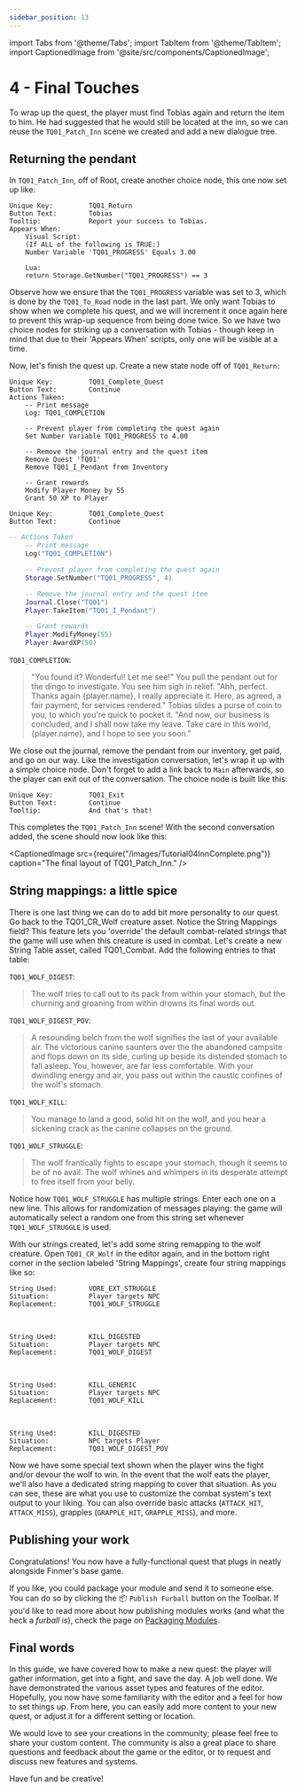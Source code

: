 ```yaml
---
sidebar_position: 13
---
```


import Tabs from '@theme/Tabs';
import TabItem from '@theme/TabItem';
import CaptionedImage from '@site/src/components/CaptionedImage';

# 4 - Final Touches

To wrap up the quest, the player must find Tobias again and return the item to him. He had suggested that he would still be located at the inn, so we can reuse the `TQ01_Patch_Inn` scene we created and add a new dialogue tree.

## Returning the pendant

In `TQ01_Patch_Inn`, off of Root, create another choice node, this one now set up like:

	Unique Key:			TQ01_Return
	Button Text:		Tobias
	Tooltip:			Report your success to Tobias.
	Appears When:
		Visual Script:
		(If ALL of the following is TRUE:)
		Number Variable 'TQ01_PROGRESS' Equals 3.00
		
		Lua:
		return Storage.GetNumber("TQ01_PROGRESS") == 3

Observe how we ensure that the `TQ01_PROGRESS` variable was set to 3, which is done by the `TQ01_To_Road` node in the last part. We only want Tobias to show when we complete his quest, and we will increment it once again here to prevent this wrap-up sequence from being done twice. So we have two choice nodes for striking up a conversation with Tobias - though keep in mind that due to their 'Appears When' scripts, only one will be visible at a time.

Now, let's finish the quest up. Create a new state node off of `TQ01_Return:`

<Tabs groupId="script-lang">
<TabItem value="visual" label="Visual Script">

	Unique Key:			TQ01_Complete_Quest
	Button Text:		Continue
	Actions Taken:
		-- Print message
		Log: TQ01_COMPLETION

		-- Prevent player from completing the quest again
		Set Number Variable TQ01_PROGRESS to 4.00

		-- Remove the journal entry and the quest item
		Remove Quest 'TQ01'
		Remove TQ01_I_Pendant from Inventory

		-- Grant rewards
		Modify Player Money by 55
		Grant 50 XP to Player

</TabItem>
<TabItem value="lua" label="Lua Script">

	Unique Key:			TQ01_Complete_Quest
	Button Text:		Continue

```lua
-- Actions Taken
	-- Print message
	Log("TQ01_COMPLETION")

	-- Prevent player from completing the quest again
	Storage.SetNumber("TQ01_PROGRESS", 4)

	-- Remove the journal entry and the quest item
	Journal.Close("TQ01")
	Player:TakeItem("TQ01_I_Pendant")

	-- Grant rewards
	Player:ModifyMoney(55)
	Player:AwardXP(50)
```

</TabItem>
</Tabs>

`TQ01_COMPLETION`:

> "You found it? Wonderful! Let me see!" You pull the pendant out for the dingo to investigate. You see him sigh in relief. "Ahh, perfect. Thanks again {player.name}, I really appreciate it. Here, as agreed, a fair payment, for services rendered." Tobias slides a purse of coin to you, to which you're quick to pocket it. "And now, our business is concluded, and I shall now take my leave. Take care in this world, {player.name}, and I hope to see you soon."

We close out the journal, remove the pendant from our inventory, get paid, and go on our way. Like the investigation conversation, let's wrap it up with a simple choice node. Don't forget to add a link back to `Main` afterwards, so the player can exit out of the conversation. The choice node is built like this:

	Unique Key:			TQ01_Exit
	Button Text:		Continue
	Tooltip:			And that's that!
	
This completes the `TQ01_Patch_Inn` scene! With the second conversation added, the scene should now look like this:

<CaptionedImage
	src={require("/images/Tutorial04InnComplete.png")}
	caption="The final layout of TQ01_Patch_Inn." />

## String mappings: a little spice

There is one last thing we can do to add bit more personality to our quest. Go back to the TQ01_CR_Wolf creature asset. Notice the String Mappings field? This feature lets you 'override' the default combat-related strings that the game will use when this creature is used in combat. Let's create a new String Table asset, called TQ01_Combat. Add the following entries to that table:

`TQ01_WOLF_DIGEST`:

> The wolf tries to call out to its pack from within your stomach, but the churning and groaning from within drowns its final words out.

`TQ01_WOLF_DIGEST_POV`:

> A resounding belch from the wolf signifies the last of your available air. The victorious canine saunters over the the abandoned campsite and flops down on its side, curling up beside its distended stomach to fall asleep. You, however, are far less comfortable. With your dwindling energy and air, you pass out within the caustic confines of the wolf's stomach.

`TQ01_WOLF_KILL`:

> You manage to land a good, solid hit on the wolf, and you hear a sickening crack as the canine collapses on the ground.

`TQ01_WOLF_STRUGGLE`:

> The wolf frantically fights to escape your stomach, though it seems to be of no avail.
> The wolf whines and whimpers in its desperate attempt to free itself from your belly.

Notice how `TQ01_WOLF_STRUGGLE` has multiple strings. Enter each one on a new line. This allows for randomization of messages playing: the game will automatically select a random one from this string set whenever `TQ01_WOLF_STRUGGLE` is used.

With our strings created, let's add some string remapping to the wolf creature. Open `TQ01_CR_Wolf` in the editor again, and in the bottom right corner in the section labeled 'String Mappings', create four string mappings like so:

	String Used:		VORE_EXT_STRUGGLE
	Situation:			Player targets NPC
	Replacement:		TQ01_WOLF_STRUGGLE

&nbsp;

	String Used:		KILL_DIGESTED
	Situation:			Player targets NPC
	Replacement:		TQ01_WOLF_DIGEST

&nbsp;

	String Used:		KILL_GENERIC
	Situation:			Player targets NPC
	Replacement:		TQ01_WOLF_KILL

&nbsp;

	String Used:		KILL_DIGESTED
	Situation:			NPC targets Player
	Replacement:		TQ01_WOLF_DIGEST_POV

Now we have some special text shown when the player wins the fight and/or devour the wolf to win. In the event that the wolf eats the player, we'll also have a dedicated string mapping to cover that situation. As you can see, these are what you use to customize the combat system's text output to your liking. You can also override basic attacks (`ATTACK_HIT`, `ATTACK_MISS`), grapples (`GRAPPLE_HIT`, `GRAPPLE_MISS`), and more.

## Publishing your work

Congratulations! You now have a fully-functional quest that plugs in neatly alongside Finmer's base game.

If you like, you could package your module and send it to someone else. You can do so by clicking the 📦 `Publish Furball` button on the Toolbar. If you'd like to read more about how publishing modules works (and what the heck a _furball_ is), check the page on [Packaging Modules](/getting-started/packaging).

## Final words

In this guide, we have covered how to make a new quest: the player will gather information, get into a fight, and save the day. A job well done. We have demonstrated the various asset types and features of the editor. Hopefully, you now have some familiarity with the editor and a feel for how to set things up. From here, you can easily add more content to your new quest, or adjust it for a different setting or location.

We would love to see your creations in the community; please feel free to share your custom content. The community is also a great place  to share questions and feedback about the game or the editor, or to request and discuss new features and systems.

Have fun and be creative!

